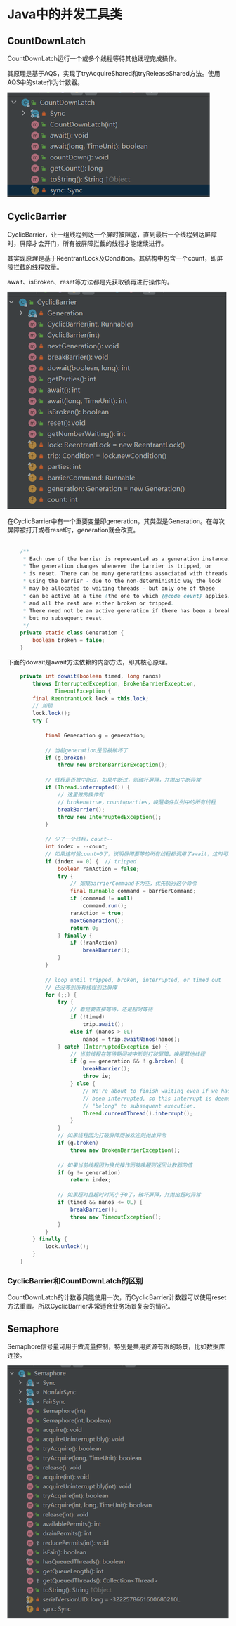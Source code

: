 # Java中的并发工具类

## CountDownLatch

CountDownLatch运行一个或多个线程等待其他线程完成操作。

其原理是基于AQS，实现了tryAcquireShared和tryReleaseShared方法。使用AQS中的state作为计数器。

![CountDownLatch.png](./CountDownLatch.png)

## CyclicBarrier

CyclicBarrier，让一组线程到达一个屏时被阻塞，直到最后一个线程到达屏障时，屏障才会开门，所有被屏障拦截的线程才能继续进行。

其实现原理是基于ReentrantLock及Condition。其结构中包含一个count，即屏障拦截的线程数量。

await、isBroken、reset等方法都是先获取锁再进行操作的。

![./CyclicBarrier.png](./CyclicBarrier.png)

在CyclicBarrier中有一个重要变量即generation，其类型是Generation。在每次屏障被打开或者reset时，generation就会改变。

```java

    /**
     * Each use of the barrier is represented as a generation instance.
     * The generation changes whenever the barrier is tripped, or
     * is reset. There can be many generations associated with threads
     * using the barrier - due to the non-deterministic way the lock
     * may be allocated to waiting threads - but only one of these
     * can be active at a time (the one to which {@code count} applies)
     * and all the rest are either broken or tripped.
     * There need not be an active generation if there has been a break
     * but no subsequent reset.
     */
    private static class Generation {
        boolean broken = false;
    }
```

下面的dowait是await方法依赖的内部方法，即其核心原理。

```java
    private int dowait(boolean timed, long nanos)
        throws InterruptedException, BrokenBarrierException,
               TimeoutException {
        final ReentrantLock lock = this.lock;
        // 加锁
        lock.lock();
        try {
            
            final Generation g = generation;

            // 当前generation是否被破坏了
            if (g.broken)
                throw new BrokenBarrierException();

            // 线程是否被中断过，如果中断过，则破坏屏障，并抛出中断异常
            if (Thread.interrupted()) {
                // 这里做的操作有
                // broken=true，count=parties，唤醒条件队列中的所有线程
                breakBarrier();
                throw new InterruptedException();
            }

            // 少了一个线程，count--
            int index = --count;
            // 如果这时候count=0了，说明屏障要等的所有线程都调用了await，这时可以执行后面的操作了
            if (index == 0) {  // tripped
                boolean ranAction = false;
                try {
                    // 如果barrierCommand不为空，优先执行这个命令
                    final Runnable command = barrierCommand;
                    if (command != null)
                        command.run();
                    ranAction = true;
                    nextGeneration();
                    return 0;
                } finally {
                    if (!ranAction)
                        breakBarrier();
                }
            }

            // loop until tripped, broken, interrupted, or timed out
            // 还没等到所有线程到达屏障
            for (;;) {
                try {
                    // 看是要直接等待，还是超时等待
                    if (!timed)
                        trip.await();
                    else if (nanos > 0L)
                        nanos = trip.awaitNanos(nanos);
                } catch (InterruptedException ie) {
                    // 当前线程在等待期间被中断则打破屏障，唤醒其他线程
                    if (g == generation && ! g.broken) {
                        breakBarrier();
                        throw ie;
                    } else {
                        // We're about to finish waiting even if we had not
                        // been interrupted, so this interrupt is deemed to
                        // "belong" to subsequent execution.
                        Thread.currentThread().interrupt();
                    }
                }
                // 如果线程因为打破屏障而被欢迎则抛出异常
                if (g.broken)
                    throw new BrokenBarrierException();

                // 如果当前线程因为换代操作而被唤醒则返回计数器的值
                if (g != generation)
                    return index;

                // 如果超时且超时时间小于0了，破坏屏障，并抛出超时异常
                if (timed && nanos <= 0L) {
                    breakBarrier();
                    throw new TimeoutException();
                }
            }
        } finally {
            lock.unlock();
        }
    }

```

### CyclicBarrier和CountDownLatch的区别

CountDownLatch的计数器只能使用一次，而CyclicBarrier计数器可以使用reset方法重置。所以CyclicBarrier非常适合业务场景复杂的情况。

## Semaphore

Semaphore信号量可用于做流量控制，特别是共用资源有限的场景，比如数据库连接。

![Semaphore.png](./Semaphore.png)
